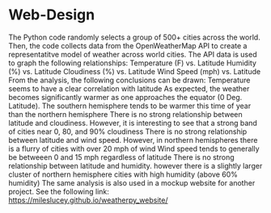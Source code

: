 # Web-Design
The Python code randomly selects a group of 500+ cities across the world. Then, the code collects data from the OpenWeatherMap API to create a representatitve model of weather across world cities. The API data is used to graph the following relationships:
Temperature (F) vs. Latitude
Humidity (%) vs. Latitude
Cloudiness (%) vs. Latitude
Wind Speed (mph) vs. Latitude
From the analysis, the following conclusions can be drawn:
Temperature seems to have a clear correlation with latitude
As expected, the weather becomes significantly warmer as one approaches the equator (0 Deg. Latitude). The southern hemisphere tends to be warmer this time of year than the northern hemisphere
There is no strong relationship between latitude and cloudiness. However, it is interesting to see that a strong band of cities near 0, 80, and 90% cloudiness
There is no strong relationship between latitude and wind speed. However, in northern hemispheres there is a flurry of cities with over 20 mph of wind
Wind speed tends to generally be betweeen 0 and 15 mph regardless of latitude
There is no strong relationship between latitude and humidity. however there is a slightly larger cluster of northern hemisphere cities with high humidity (above 60% humidity)
The same analysis is also used in a mockup website for another project. See the following link: https://mileslucey.github.io/weatherpy_website/
